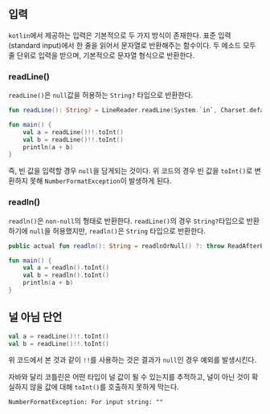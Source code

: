 ## 입력

`kotlin`에서 제공하는 입력은 기본적으로 두 가지 방식이 존재한다.
표준 입력(standard input)에서 한 줄을 읽어서 문자열로 반환해주는 함수이다.
두 메소드 모두 줄 단위로 입력을 받으며, 기본적으로 문자열 형식으로 반환한다.

### readLine()

`readLine()`은 `null`값을 허용하는 `String?` 타입으로 반환한다.

```kotlin
fun readLine(): String? = LineReader.readLine(System.`in`, Charset.defaultCharset())
```

```kotlin
fun main() {
    val a = readLine()!!.toInt()
    val b = readLine()!!.toInt()
    println(a + b)
}
```

즉, 빈 값을 입력할 경우 `null`을 담게되는 것이다.
위 코드의 경우 빈 값을 `toInt()`로 변환하지 못해 `NumberFormatException`이 발생하게 된다.

### readln()

`readln()`은 `non-null`의 형태로 반환한다.
`readLine()`의 경우 `String?`타입으로 반환하기에 `null`을 허용했지만, `readln()`은 `String` 타입으로 반환한다.

```kotlin
public actual fun readln(): String = readlnOrNull() ?: throw ReadAfterEOFException("EOF has already been reached")
```

```kotlin
fun main() {
    val a = readln().toInt()
    val b = readln().toInt()
    println(a + b)
}
```

## 널 아님 단언

```kotlin
val a = readLine()!!.toInt()
val b = readLine()!!.toInt()
```

위 코드에서 본 것과 같이 `!!`를 사용하는 것은 결과가 `null`인 경우 예외를 발생시킨다.

자바와 달리 코틀린은 어떤 타입이 널 값이 될 수 있는지를 추적하고, 널이 아닌 것이 확실하지 않을 값에 대해 `toInt()`를 호출하지 못하게 막는다.

```
NumberFormatException: For input string: ""
```
